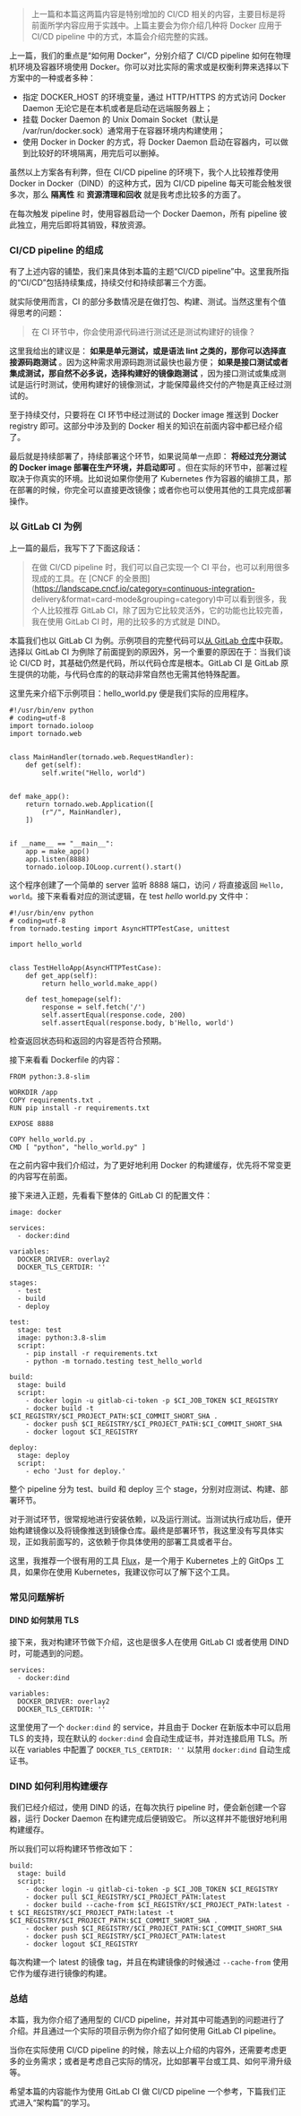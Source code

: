 > 上一篇和本篇这两篇内容是特别增加的 CI/CD 相关的内容，主要目标是将前面所学内容应用于实践中。上篇主要会为你介绍几种将 Docker 应用于
> CI/CD pipeline 中的方式，本篇会介绍完整的实践。

上一篇，我们的重点是“如何用 Docker”，分别介绍了 CI/CD pipeline 如何在物理机环境及容器环境使用
Docker。你可以对比实际的需求或是权衡利弊来选择以下方案中的一种或者多种：

  * 指定 DOCKER_HOST 的环境变量，通过 HTTP/HTTPS 的方式访问 Docker Daemon 无论它是在本机或者是启动在远端服务器上；
  * 挂载 Docker Daemon 的 Unix Domain Socket（默认是 /var/run/docker.sock）通常用于在容器环境内构建使用；
  * 使用 Docker in Docker 的方式，将 Docker Daemon 启动在容器内，可以做到比较好的环境隔离，用完后可以删掉。

虽然以上方案各有利弊，但在 CI/CD pipeline 的环境下，我个人比较推荐使用 Docker in Docker（DIND）的这种方式，因为
CI/CD pipeline 每天可能会触发很多次，那么 **隔离性** 和 **资源清理和回收** 就是我考虑比较多的方面了。

在每次触发 pipeline 时，使用容器启动一个 Docker Daemon，所有 pipeline 彼此独立，用完后即将其销毁，释放资源。

### CI/CD pipeline 的组成

有了上述内容的铺垫，我们来具体到本篇的主题“CI/CD pipeline”中。这里我所指的“CI/CD”包括持续集成，持续交付和持续部署三个方面。

就实际使用而言，CI 的部分多数情况是在做打包、构建、测试。当然这里有个值得思考的问题：

> 在 CI 环节中，你会使用源代码进行测试还是测试构建好的镜像？

这里我给出的建议是： **如果是单元测试，或是语法 lint 之类的，那你可以选择直接源码跑测试** 。因为这种需求用源码跑测试最快也最方便；
**如果是接口测试或者集成测试，那自然不必多说，选择构建好的镜像跑测试**
，因为接口测试或集成测试是运行时测试，使用构建好的镜像测试，才能保障最终交付的产物是真正经过测试的。

至于持续交付，只要将在 CI 环节中经过测试的 Docker image 推送到 Docker registry 即可。这部分中涉及到的 Docker
相关的知识在前面内容中都已经介绍了。

最后就是持续部署了，持续部署这个环节，如果说简单一点即： **将经过充分测试的 Docker image 部署在生产环境，并启动即可**
。但在实际的环节中，部署过程取决于你真实的环境。比如说如果你使用了 Kubernetes
作为容器的编排工具，那在部署的时候，你完全可以直接更改镜像；或者你也可以使用其他的工具完成部署操作。

### 以 GitLab CI 为例

上一篇的最后，我写下了下面这段话：

> 在做 CI/CD pipeline 时，我们可以自己实现一个 CI 平台，也可以利用很多现成的工具。在 [CNCF
> 的全景图](https://landscape.cncf.io/category=continuous-integration-
> delivery&format=card-mode&grouping=category)中可以看到很多，我个人比较推荐 GitLab
> CI，除了因为它比较灵活外，它的功能也比较完善，我在使用 GitLab CI 时，用的比较多的方式就是 DIND。

本篇我们也以 GitLab CI 为例。示例项目的完整代码可以[从 GitLab
仓库](https://gitlab.com/taobeier/python-gitlab-ci)中获取。选择以 GitLab CI
为例除了前面提到的原因外，另一个重要的原因在于：当我们谈论 CI/CD 时，其基础仍然是代码，所以代码仓库是根本。GitLab CI 是 GitLab
原生提供的功能，与代码仓库的的联动非常自然也无需其他特殊配置。

这里先来介绍下示例项目：hello_world.py 便是我们实际的应用程序。

    
    
    #!/usr/bin/env python
    # coding=utf-8
    import tornado.ioloop
    import tornado.web
    
    
    class MainHandler(tornado.web.RequestHandler):
        def get(self):
            self.write("Hello, world")
    
    
    def make_app():
        return tornado.web.Application([
            (r"/", MainHandler),
        ])
    
    
    if __name__ == "__main__":
        app = make_app()
        app.listen(8888)
        tornado.ioloop.IOLoop.current().start()
    

这个程序创建了一个简单的 server 监听 8888 端口，访问 `/` 将直接返回 `Hello, world`。接下来看看对应的测试逻辑，在 test
_hello_ world.py 文件中：

    
    
    #!/usr/bin/env python
    # coding=utf-8
    from tornado.testing import AsyncHTTPTestCase, unittest
    
    import hello_world
    
    
    class TestHelloApp(AsyncHTTPTestCase):
        def get_app(self):
            return hello_world.make_app()
    
        def test_homepage(self):
            response = self.fetch('/')
            self.assertEqual(response.code, 200)
            self.assertEqual(response.body, b'Hello, world')
    

检查返回状态码和返回的内容是否符合预期。

接下来看看 Dockerfile 的内容：

    
    
    FROM python:3.8-slim
    
    WORKDIR /app
    COPY requirements.txt .
    RUN pip install -r requirements.txt
    
    EXPOSE 8888
    
    COPY hello_world.py .
    CMD [ "python", "hello_world.py" ]
    

在之前内容中我们介绍过，为了更好地利用 Docker 的构建缓存，优先将不常变更的内容写在前面。

接下来进入正题，先看看下整体的 GitLab CI 的配置文件：

    
    
    image: docker
    
    services:
      - docker:dind
    
    variables:
      DOCKER_DRIVER: overlay2
      DOCKER_TLS_CERTDIR: ''
    
    stages:
      - test
      - build
      - deploy
    
    test:
      stage: test
      image: python:3.8-slim
      script:
        - pip install -r requirements.txt
        - python -m tornado.testing test_hello_world
    
    build:
      stage: build
      script:
        - docker login -u gitlab-ci-token -p $CI_JOB_TOKEN $CI_REGISTRY
        - docker build -t $CI_REGISTRY/$CI_PROJECT_PATH:$CI_COMMIT_SHORT_SHA .
        - docker push $CI_REGISTRY/$CI_PROJECT_PATH:$CI_COMMIT_SHORT_SHA
        - docker logout $CI_REGISTRY
    
    deploy:
      stage: deploy
      script:
        - echo 'Just for deploy.'
    

整个 pipeline 分为 test、build 和 deploy 三个 stage，分别对应测试、构建、部署环节。

对于测试环节，很常规地进行安装依赖，以及运行测试。当测试执行成功后，便开始构建镜像以及将镜像推送到镜像仓库。最终是部署环节，我这里没有写具体实现，正如我前面写的，这依赖于你具体使用的部署工具或者平台。

这里，我推荐一个很有用的工具 [Flux](https://github.com/fluxcd/flux)，是一个用于 Kubernetes 上的
GitOps 工具，如果你在使用 Kubernetes，我建议你可以了解下这个工具。

### 常见问题解析

#### DIND 如何禁用 TLS

接下来，我对构建环节做下介绍，这也是很多人在使用 GitLab CI 或者使用 DIND 时，可能遇到的问题。

    
    
    services:
      - docker:dind
    
    variables:
      DOCKER_DRIVER: overlay2
      DOCKER_TLS_CERTDIR: ''
    

这里使用了一个 `docker:dind` 的 service，并且由于 Docker 在新版本中可以启用 TLS 的支持，现在默认的
`docker:dind` 会自动生成证书，并对连接启用 TLS。所以在 variables 中配置了 `DOCKER_TLS_CERTDIR: ''`
以禁用 `docker:dind` 自动生成证书。

### DIND 如何利用构建缓存

我们已经介绍过，使用 DIND 的话，在每次执行 pipeline 时，便会新创建一个容器，运行 Docker Daemon 在构建完成后便销毁它。
所以这样并不能很好地利用构建缓存。

所以我们可以将构建环节修改如下：

    
    
    build:
      stage: build
      script:
        - docker login -u gitlab-ci-token -p $CI_JOB_TOKEN $CI_REGISTRY
        - docker pull $CI_REGISTRY/$CI_PROJECT_PATH:latest
        - docker build --cache-from $CI_REGISTRY/$CI_PROJECT_PATH:latest -t $CI_REGISTRY/$CI_PROJECT_PATH:latest -t $CI_REGISTRY/$CI_PROJECT_PATH:$CI_COMMIT_SHORT_SHA .
        - docker push $CI_REGISTRY/$CI_PROJECT_PATH:$CI_COMMIT_SHORT_SHA
        - docker push $CI_REGISTRY/$CI_PROJECT_PATH:latest
        - docker logout $CI_REGISTRY
    

每次构建一个 latest 的镜像 tag，并且在构建镜像的时候通过 `--cache-from` 使用它作为缓存进行镜像的构建。

### 总结

本篇，我为你介绍了通用型的 CI/CD pipeline，并对其中可能遇到的问题进行了介绍。并且通过一个实际的项目示例为你介绍了如何使用 GitLab CI
pipeline。

当你在实际使用 CI/CD pipeline
的时候，除去以上介绍的内容外，还需要考虑更多的业务需求；或者是考虑自己实际的情况，比如部署平台或工具、如何平滑升级等。

希望本篇的内容能作为使用 GitLab CI 做 CI/CD pipeline 一个参考，下篇我们正式进入“架构篇”的学习。

